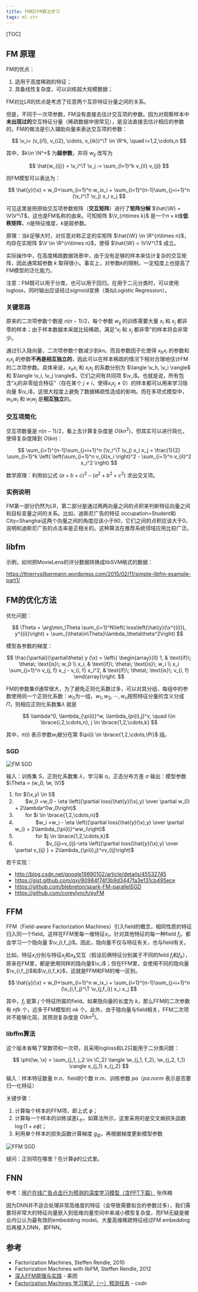 ```yaml
---
title: FM和FFM算法学习
tags: ml ctr
---
```


[TOC]

$\newcommand{\v}{\mathbf{v}}
\newcommand{\C}{\mathcal{C}}
\newcommand{\x}{\mathbf{x}}
\newcommand{\w}{\mathbf{w}}
\newcommand{\W}{\mathbf{W}}
\newcommand{\V}{\mathbf{V}}
\newcommand{\T}{\mathsf{T}}
\newcommand{\R}{\mathbb{R}}
\newcommand{\N}{\mathbb{N}}$

## FM 原理

FM的优点：

1. 适用于高度稀疏的特征；
2. 具备线性复杂度，可以训练超大规模数据；

FM对比LR的优点是考虑了任意两个互异特征分量之间的关系。

但是，不同于一次项参数，FM没有直接去估计交互项的参数。因为对观察样本中**未出现过的**交互特征分量（稀疏数据中很常见），是没法直接去估计相应的参数的。FM的做法是引入辅助向量来表达交互项的参数：

$$
\v_i= (v_{i1}, v_{i2}, \cdots, v_{ik})^\T \in \R^k, \quad i=1,2,\cdots,n
$$

其中，$k\in \N^+$ 为**超参数**，并将 $w_{ij}$ 改写为

$$
\hat{w_{ij}} = \v_i^\T \v_j := \sum_{l=1}^k v_{il} v_{jl}
$$

则FM模型可以表达为：

$$
\hat{y}(\x) = w_0+\sum_{i=1}^n w_ix_i + \sum_{i=1}^{n-1}\sum_{j=i+1}^n (\v_i^\T \v_j) x_i x_j
$$

可见这里是把原始交互项参数矩阵（**交互矩阵**）进行了**矩阵分解** $\hat{\W} = \V\V^\T$，这也是FM名称的由来。可知矩阵 $\V_{n\times k}$ 是一个$n\times k$维**低秩矩阵**，$n$是特征维度，$k$是超参数。

原理：当$k$足够大时，对任意对称正定的实矩阵 $\hat{\W} \in \R^{n\times n}$，均存在实矩阵 $\V \in \R^{n\times n}$，使得 $\hat{\W} = \V\V^\T$ 成立。

实际操作中，在高度稀疏数据场景中，由于没有足够的样本来估计复杂的交互矩阵，因此通常超参数 $k$ 取得很小。事实上，对参数$k$的限制，一定程度上也提高了FM模型的泛化能力。

注意：FM既可以用于分类，也可以用于回归。在用于二元分类时，可以使用logloss，同时输出应该经过sigmoid变换（类似Logistic Regression）。

### 关键思路

原来的二次项参数个数是 $n(n-1)/2$，每个参数 $w_{ij}$ 的训练需要大量 $x_i$ 和 $x_j$ 都非零的样本；由于样本数据本来就比较稀疏，满足“$x_i$ 和 $x_j$ 都非零”的样本将会非常少。

通过引入隐向量，二次项参数个数减少到$kn$。而且参数因子化使得 $x_hx_i$ 的参数和 $x_ix_j$ 的参数**不再是相互独立的**，因此可以在样本稀疏的情况下相对合理地估计FM的二次项参数。具体来说，$x_hx_i$ 和 $x_ix_j$ 的系数分别为 $\langle \v_h, \v_i \rangle$  和 $\langle \v_i, \v_j \rangle$，它们之间有共同项 $\v_i$。也就是说，所有包含“$x_i$的非零组合特征”（存在某个 $j\neq i$，使得$x_i x_j \neq 0$）的样本都可以用来学习隐向量 $\v_i$，这很大程度上避免了数据稀疏性造成的影响。而在多项式模型中，$w_hw_i$ 和 $w_iw_j$ 是**相互独立**的。

### 交互项简化

交互项数量是 $n(n-1)/2$，看上去计算复杂度是 $O(kn^2)$，但其实可以进行简化，使得复杂度降到 $O(kn)$：

$$
\sum_{i=1}^{n-1}\sum_{j=i+1}^n (\v_i^\T \v_j) x_i x_j = \frac{1}{2} \sum_{l=1}^k
\left( \left(\sum_{i=1}^n v_{il}x_i \right)^2 - \sum_{i=1}^n v_{il}^2 x_i^2 \right)
$$

数学原理：利用如公式 $(a+b+c)^2-(a^2+b^2+c^2)$ 求出交叉项。

### 实例说明

FM第一部分仍然为LR，第二部分是通过两两向量之间的点积来判断特征向量之间和目标变量之间的关系。比如，迪斯尼广告的特征 occupation=Student和City=Shanghai这两个向量之间的角度应该小于90，它们之间的点积应该大于0，说明和迪斯尼广告的点击率是正相关的。这种算法在推荐系统领域应用比较广泛。

## libfm

示例，如何把MovieLens的评分数据转换成libSVM格式的数据：

https://thierrysilbermann.wordpress.com/2015/02/11/simple-libfm-example-part1/

## FM的优化方法

优化问题：

$$
\Theta = \arg\min_\Theta \sum_{i=1}^N\left(
loss\left(\hat{y}(\x^{(i)}), y^{(i)}\right) +
\sum_{\theta\in\Theta}\lambda_\theta\theta^2\right)
$$

模型各参数的梯度：

$$
\frac{\partial}{\partial\theta} y (\x) = \left\{
\begin{array}{ll}
 1,            & \text{if}\; \theta\; \text{is}\; w_0 \\
 x_i,         & \text{if}\; \theta\; \text{is}\; w_i \\
x_i \sum_{j=1}^n v_{j, f} x_j - v_{i, f} x_i^2,  & \text{if}\; \theta\; \text{is}\; v_{i, f}
\end{array}\right.
$$

FM的参数集$\Theta$通常很大，为了避免正则化系数过多，可以对其分组，每组中的参数使用同一个正则化系数：$w_0$为一组，$w_1,w_2,\cdots,w_n$按照特征分量的含义分成$\Pi$，则相应正则化系数集$\lambda$ 就是

$$
\lambda^0, \lambda_{\pi(i)}^w, \lambda_{pi(i),j}^v, \quad i\in \brace{i,2,\cdots,n}, j \in \brace{1,2,\cdots,k}
$$

其中，$\pi(i)$ 表示参数$w_i$被分在第 $\pi(i) \in \brace{1,2,\cdots,\Pi}$ 组。

### SGD

![FM SGD](http://image.jqian.net/ffm_fm_sgd.jpg)

输入：训练集 $S$，正则化系数集 $\lambda$，学习率 $\eta$，正态分布方差 $\sigma$
输出：模型参数 $\Theta = (w_0, \w, \V)$

1. for $(\x,y) \in S$
2. 　　$w_0 =w_0 - \eta \left({\partial loss(\hat{y}(\x),y) \over \partial w_0} + 2\lambda^0w_0\right)$
3. 　　for $i \in \brace{1,2,\cdots,n}$
4. 　　　　$w_i =w_i - \eta \left({\partial loss(\hat{y}(\x),y) \over \partial w_i} + 2\lambda_{\pi(i)}^ww_i\right)$
5. 　　　　for $j \in \brace{1,2,\cdots,k}$
6. 　　　　　　$v_{ij}=v_{ij}-\eta \left({\partial loss(\hat{y}(\x),y) \over \partial v_{ij} } + 2\lambda_{\pi(i),j}^vv_{ij}\right)$

若干实现：

- http://blog.csdn.net/google19890102/article/details/45532745
- https://gist.github.com/qxj/80984f74f3b9d3447fa3e131cb495ece
- https://github.com/blebreton/spark-FM-parallelSGD
- https://github.com/coreylynch/pyFM


##  FFM

FFM（Field-aware Factorization Machines）引入field的概念，相同性质的特征归入同一个field。这样在FFM里每一维特征$x_i$，针对其他特征的每一种field $f_j$，都会学习一个隐向量 $\v_{i,f_j}$。因此，隐向量不仅与特征有关，也与field有关。

比如，特征$x_i$分别与特征$x_j$和$x_k$交互（假设后俩特征分别属于不同的feild $f_j$和$f_k$），原来在FM里，都是使用同样的隐向量$\v_i$；但在FFM里，会使用不同的隐向量$\v_{i,f_j}$和$\v_{i,f_k}$，这就是FFM和FM的唯一区别。

$$
\hat{y}(\x) = w_0+\sum_{i=1}^n w_ix_i + \sum_{i=1}^{n-1}\sum_{j=i+1}^n (\v_{i,f_j}^\T \v_{j,f_i}) x_i x_j
$$

其中，$f_j$ 是第 $j$ 个特征所属的field。如果隐向量的长度为 $k$，那么FFM的二次参数有 $nfk$ 个，远多于FM模型的 $nk$ 个。此外，由于隐向量与field相关，FFM二次项并不能够化简，其预测复杂度是 $O(kn^2)$。

### libffm算法

这个版本省略了常数项和一次项，且采用logloss和L2只能用于二分类问题：

$$
\phi(\w, \x) = \sum_{j_1, j_2 \in \C_2} \langle \w_{j_1, f_2}, \w_{j_2, f_1} \rangle x_{j_1} x_{j_2}
$$

输入：样本特征数量 $tr.n$、field的个数 $tr.m$、训练参数 $pa$（$pa.norm$ 表示是否要归一化特征）

关键步骤：

1. 计算每个样本的FFM项，即上式 $\phi$；
2. 计算每一个样本的训练误差$L_{tr}$，如算法所示，这里采用的是交叉熵损失函数 $\log(1+e\phi)$；
3. 利用单个样本的损失函数计算梯度 $g_\Phi$，再根据梯度更新模型参数

![FFM SGD](http://image.jqian.net/ffm_sgd.jpg)

疑问：正则项在哪里？在计算$\phi$的公式里。

## FNN

参考：[用户在线广告点击行为预测的深度学习模型（含PPT下载）](http://geek.csdn.net/news/detail/91293) 张伟楠

因为DNN并不适合处理非常高维度的特征（会导致需要拟合的参数过多），我们需要将非常大的特征向量嵌入到低维向量空间中来减小模型复杂度，而FM无疑是被业内公认为最有效的embedding model。大量高维稀疏特征经过FM embedding后再接入DNN，即FNN。

## 参考

- Factorization Machines, Steffen Rendle, 2010
- Factorization Machines with libFM, Steffen Rendle, 2012
- [深入FFM原理与实践](http://tech.meituan.com/deep-understanding-of-ffm-principles-and-practices.html) - 美团
- [Factorization Machines 学习笔记（一）预测任务](http://blog.csdn.net/itplus/article/details/40534885) - csdn
